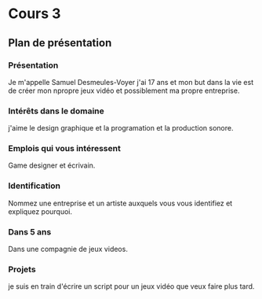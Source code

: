 # Cours 3
## Plan de présentation

### Présentation
Je m'appelle Samuel Desmeules-Voyer j'ai 17 ans et mon but dans la vie est de créer mon npropre jeux vidéo et possiblement ma propre entreprise. 

### Intérêts dans le domaine
j'aime le design graphique et la programation et la production sonore.

### Emplois qui vous intéressent
Game designer et écrivain.

### Identification
Nommez une entreprise et un artiste auxquels vous vous identifiez et expliquez pourquoi. 

### Dans 5 ans
Dans une compagnie de jeux videos.

### Projets
je suis en train d'écrire un script pour un jeux vidéo que veux faire plus tard. 
